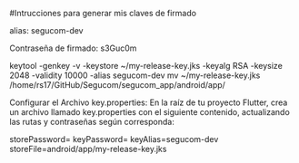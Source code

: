 #Intrucciones para generar mis claves de firmado

alias: 
segucom-dev

Contraseña de firmado: 
s3Guc0m

keytool -genkey -v -keystore ~/my-release-key.jks -keyalg RSA -keysize 2048 -validity 10000 -alias segucom-dev
mv ~/my-release-key.jks /home/rs17/GitHub/Segucom/segucom_app/android/app/




Configurar el Archivo key.properties:
En la raíz de tu proyecto Flutter, crea un archivo llamado key.properties con el siguiente contenido, actualizando las rutas y contraseñas según corresponda:

storePassword=<tu-store-password>
keyPassword=<tu-key-password>
keyAlias=segucom-dev
storeFile=android/app/my-release-key.jks


